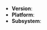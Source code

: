 
<!--
Thanks for wanting to report an issue you've found in Crocodile. Please fill in
the template below by replacing the html comments with an appropriate answer.
If unsure about something, just do as best as you're able.

crocodile version: output of `VERSION` file in the root of your project
node version: output of `node -v`
platform: output of `uname -a` (we do not support Windows, sorry)

It will be much easier for us to fix the issue if a test case that reproduces
the problem is provided. Ideally this test case should not have any external
dependencies. We understand that it is not always possible to reduce your code
to a small test case, but we would appreciate to have as
much data as possible.  If your code snippet is long, please link us to a Gist.

Thank you!
@niftylettuce
-->

* **Version**:
* **Platform**:
* **Subsystem**:

<!-- Enter your issue details below this comment. -->
